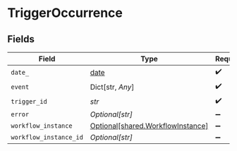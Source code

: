 # TriggerOccurrence


## Fields

| Field                                                                        | Type                                                                         | Required                                                                     | Description                                                                  |
| ---------------------------------------------------------------------------- | ---------------------------------------------------------------------------- | ---------------------------------------------------------------------------- | ---------------------------------------------------------------------------- |
| `date_`                                                                      | [date](https://docs.python.org/3/library/datetime.html#date-objects)         | :heavy_check_mark:                                                           | N/A                                                                          |
| `event`                                                                      | Dict[str, *Any*]                                                             | :heavy_check_mark:                                                           | N/A                                                                          |
| `trigger_id`                                                                 | *str*                                                                        | :heavy_check_mark:                                                           | N/A                                                                          |
| `error`                                                                      | *Optional[str]*                                                              | :heavy_minus_sign:                                                           | N/A                                                                          |
| `workflow_instance`                                                          | [Optional[shared.WorkflowInstance]](../../models/shared/workflowinstance.md) | :heavy_minus_sign:                                                           | N/A                                                                          |
| `workflow_instance_id`                                                       | *Optional[str]*                                                              | :heavy_minus_sign:                                                           | N/A                                                                          |